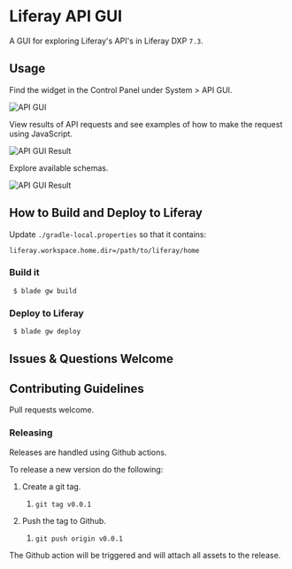 # Liferay API GUI

A GUI for exploring Liferay's API's in Liferay DXP `7.3`.

## Usage

Find the widget in the Control Panel under System > API GUI.

![API GUI](/images/APIGUI.png)

View results of API requests and see examples of how to make the request using JavaScript.

![API GUI Result](/images/APIGUIResult.png)

Explore available schemas.

![API GUI Result](/images/schemaExplorer.png)

## How to Build and Deploy to Liferay

Update `./gradle-local.properties` so that it contains:
```
liferay.workspace.home.dir=/path/to/liferay/home
```

### Build it
` $ blade gw build`

### Deploy to Liferay
` $ blade gw deploy`

## Issues & Questions Welcome

## Contributing Guidelines

Pull requests welcome.

### Releasing

Releases are handled using Github actions.

To release a new version do the following:

1. Create a git tag.

	1. `git tag v0.0.1`

1. Push the tag to Github.

	1. `git push origin v0.0.1`

The Github action will be triggered and will attach all assets to the release.